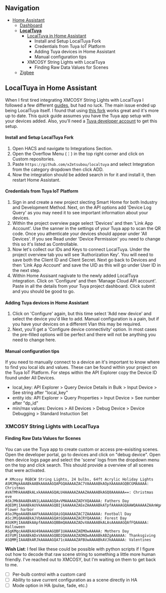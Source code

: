 ## Navigation
* [Home Assistant](https://github.com/TechHutTV/homelab/tree/main/homeassistant)
  - [Dashboard](https://github.com/TechHutTV/homelab/tree/main/homeassistant/dashboard)
  - [__LocalTuya__](https://github.com/TechHutTV/homelab/tree/main/homeassistant/localtuya)
    - [LocalTuya in Home Assistant](https://github.com/TechHutTV/homelab/tree/main/homeassistant/localtuya#localtuya-in-home-assistant)
      - Install and Setup LocalTuya Fork
      - Credentials from Tuya IoT Platform
      - Adding Tuya devices in Home Assistant
      - Manual configuration tips
    - XMCOSY String Lights with LocalTuya
      - Finding Raw Data Values for Scenes
  - [Zigbee](https://github.com/TechHutTV/homelab/tree/main/homeassistant/zigbee)

## LocalTuya in Home Assistant
When I first tired integrating XMCOSY String Lights with LocalTuya I followed a few different [guides](https://thehelpfulidiot.com/integrating-xmcosy-outdoor-string-lights-with-home-assistant-locally), but had no luck. The main issue ended up being LocalTuya itself. I found that using [this fork](https://github.com/xZetsubou/localtuya) works great and it's more up to date. This quick guide assumes you have the Tuya app setup with your devices added. Also, you'll need a [Tuya developer account](https://platform.tuya.com/) to get this setup.

#### Install and Setup LocalTuya Fork
1. Open HACS and navigate to Integrations Section.
2. Open the Overflow Menu (⋮) in the top right corner and click on Custom repositories.
3. Paste ```https://github.com/xZetsubou/localtuya``` and select Integration from the category dropdown then click ADD.
4. Now the integration should be added search in for it and install it, then restart Home Assistant.

#### Credentials from Tuya IoT Platform
1. Sign in and create a new project slecting Smart Home for both Industry and Development Method. Next, on the API options add 'Device Log Query' as you may need it to see important information about your devices.
2. Within the project overview page select 'Devices' and then 'Link App Account'. Use the sanner in the settings of your Tuya app to scan the QR code. Once you athenticate your devices should appear under 'All Devices'. If you see Read under 'Device Permission' you need to change this so it's listed as Controllable.
3. Now let's collect our IDs and Keys to connect LocalTuya. Under the project overview tab you will see 'Authorization Key'. You will need to save both the Client ID and Client Secret. Next go back to Devices and then 'Link App Account' and save the UID as this will go under User ID in the next step.
4. Within Home Assisant nagivate to the newly added LocalTuya integration. Click on 'Configure' and then 'Manage Cloud API account'. Paste in all the details from your Tuya project dashboard. Click submit and you should be good to go.

#### Adding Tuya devices in Home Assistant
1. Click on 'Configure' again, but this time select 'Add new device' and select the device you'd like to add. Manual configuration is a pain, but if you have your devices on a different Vlan this may be required.
2. Next, you'll get a 'Configure device connectivity' option. In most cases the pre-filled options will be perfect and there will not be anything you need to change here.
#### Manual configuration tips
If you need to manually connect to a device an it's important to know where to find you local ids and values. These can be found within your project on the Tuya IoT Platform. For steps within the API Explorer copy the Device ID found under All Devices.
* local_key: API Explorer > Query Device Details in Bulk > Input Device > See string after "local_key"
* entity ids: API Explorer > Query Properties > Input Device > See number after "dp_id"
* min/max values: Devices > All Devices > Debug Device > Device Debugging > Standard Instuction Set

### XMCOSY String Lights with LocalTuya

#### Finding Raw Data Values for Scenes
You can use the Tuya app to create custom or access pre-exisiting scenes. Open the developer portal, go to devices and click on "debug device". Open then device logs page and select the 'scene' logs from the dropdown menu on the top and click search. This should provide a overview of all scenes that were activated.

```
# XMcosy RGBCW String Lights, 24 bulbs, 64ft Acrylic Holiday Lights
ASMJMgkAAABkAABkAAAAAGQAPGQAAAAAZAC7VAAAAABkAOpXAAAAAGQBCGMAAAAA: Christmas
AVATMhkAAABkALxkAAAAAGQALU4AAAAAZAAAZAAAAABkAGQ8AAAAAA==: Christmas eve
ASkJMk8AAABkAN1LAAAAAGQAvVMAAAAAZADYXQAAAAA: Fathers Day
AQEDMjIAAABkAUVkAAAAAGQBIjkAAAAAZAEeZAAAAABkATpfAAAAAGQAAWQAAAAAZAAnWgAAAAA=: Flower harbor
ASoJMgoAAABkAAFkAAAAAGQAiGQAAAAAZAC7ZAAAAAA: Football Day
AScJMiQAAABkAJVbAAAAAGQAtGQAAAAAZACRYQAAAAA: Forest Day
ASUKMjIAAABkAApfAAAAAGQBBmQAAAAAZADvXAAAAABkALAsAAAAAGQAfFQAAAAA: Halloween
ASgKMgcAAABkAU49AAAAAGQBF1UAAAAAZAEMOwAAAAA: Mothers Day
ASYUMjIAAABkADxVAAAAAGQBD2QAAAAAZADNQwAAAABkABZgAAAAAA: Thanksgiving
ASQMMjIAAABkARJkAAAAAGQA71cAAAAAZAFBUwAAAABkAVJkAAAAAA: Valentines
```
__Wish List__: I feel like these could be possible with python scripts if I figure out how to decode that raw scene string to something a little more human friendly. I've reached out to XMCOSY, but I'm waiting on them to get back to me.
- [ ] Per-bulb control with a custom card
- [ ] Ability to save current configuration as a scene directly in HA
- [ ] Mode option in HA (pulse, fade, etc.)
